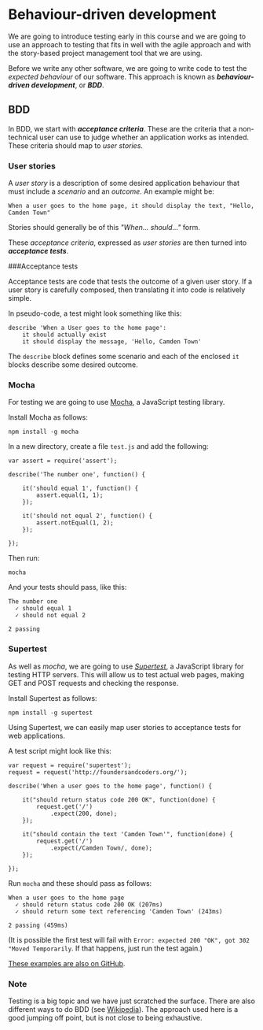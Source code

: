 # Behaviour-driven development

We are going to introduce testing early in this course and we are going to use an approach to testing that fits in well with the agile approach and with the story-based project management tool that we are using.

Before we write any other software, we are going to write code to test the *expected behaviour* of our software. This approach is known as ***behaviour-driven development***, or ***BDD***.

## BDD

In BDD, we start with ***acceptance criteria***. These are the criteria that a non-technical user can use to judge whether an application works as intended. These criteria should map to *user stories*.

### User stories

A *user story* is a description of some desired application behaviour that must include a *scenario* and an *outcome*. An example might be:

    When a user goes to the home page, it should display the text, "Hello, Camden Town"

Stories should generally be of this *"When... should..."* form.

These *acceptance criteria*, expressed as *user stories* are then turned into ***acceptance tests***.

###Acceptance tests

Acceptance tests are code that tests the outcome of a given user story. If a user story is carefully composed, then translating it into code is relatively simple.

In pseudo-code, a test might look something like this:

    describe 'When a User goes to the home page':
        it should actually exist
        it should display the message, 'Hello, Camden Town'

The `describe` block defines some scenario and each of the enclosed `it` blocks  describe some desired outcome.

### Mocha

For testing we are going to use [Mocha](http://visionmedia.github.io/mocha/), a JavaScript testing library. 

Install Mocha as follows:

    npm install -g mocha

In a new directory, create a file `test.js` and add the following:

    var assert = require('assert');

    describe('The number one', function() {

        it('should equal 1', function() {
            assert.equal(1, 1);
        });

        it('should not equal 2', function() {
            assert.notEqual(1, 2);
        });

    });

Then run:

    mocha

And your tests should pass, like this:

    The number one
      ✓ should equal 1
      ✓ should not equal 2
    
    2 passing

### Supertest

As well as *mocha*, we are going to use [*Supertest*](https://github.com/visionmedia/supertest), a JavaScript library for testing HTTP servers. This will allow us to test actual web pages, making GET and POST requests and checking the response.

Install Supertest as follows:

    npm install -g supertest

Using Supertest, we can easily map user stories to acceptance tests for web applications.

A test script might look like this:

    var request = require('supertest');
    request = request('http://foundersandcoders.org/');

    describe('When a user goes to the home page', function() {

        it("should return status code 200 OK", function(done) {
            request.get('/')
                .expect(200, done);
        });

        it("should contain the text 'Camden Town'", function(done) {
            request.get('/')
                .expect(/Camden Town/, done);
        });

    });

Run `mocha` and these should pass as follows:

    When a user goes to the home page
      ✓ should return status code 200 OK (207ms)
      ✓ should return some text referencing 'Camden Town' (243ms)

    2 passing (459ms)

(It is possible the first test will fail with `Error: expected 200 "OK", got 302 "Moved Temporarily`. If that happens, just run the test again.)

[These examples are also on GitHub](https://github.com/selforganising/testing-examples).

### Note

Testing is a big topic and we have just scratched the surface. There are also different ways to do BDD (see [Wikipedia](http://en.wikipedia.org/wiki/Behavior-driven_development)). The approach used here is a good jumping off point, but is not close to being exhaustive.
